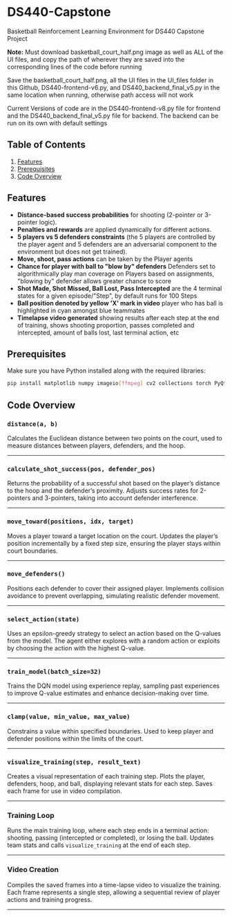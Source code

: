 # DS440-Capstone
Basketball Reinforcement Learning Environment for DS440 Capstone Project

**Note:** Must download basketball_court_half.png image as well as ALL of the UI files, and copy the path of wherever they are saved into the corresponding lines of the code before running

Save the basketball_court_half.png, all the UI files in the UI_files folder in this Github, DS440-frontend-v6.py, and DS440_backend_final_v5.py in the same location when running, otherwise path access will not work

Current Versions of code are in the DS440-frontend-v8.py file for frontend and the DS440_backend_final_v5.py file for backend. The backend can be run on its own with default settings

## Table of Contents

1. [Features](#features)
2. [Prerequisites](#prerequisites)
3. [Code Overview](#code-overview)

## Features

- **Distance-based success probabilities** for shooting (2-pointer or 3-pointer logic).
- **Penalties and rewards** are applied dynamically for different actions.
- **5 players vs 5 defenders constraints** (the 5 players are controlled by the player agent and 5 defenders are an adversarial component to the environment but does not get trained).
- **Move, shoot, pass actions** can be taken by the Player agents
- **Chance for player with ball to "blow by" defenders** Defenders set to algorithmically play man coverage on Players based on assignments, "blowing by" defender allows greater chance to score
- **Shot Made, Shot Missed, Ball Lost, Pass Intercepted** are the 4 terminal states for a given episode/"Step", by default runs for 100 Steps
- **Ball position denoted by yellow 'X' mark in video** player who has ball is highlighted in cyan amongst blue teammates
- **Timelapse video generated** showing results after each step at the end of training, shows shooting proportion, passes completed and intercepted, amount of balls lost, last terminal action, etc

## Prerequisites

Make sure you have Python installed along with the required libraries:
```bash
pip install matplotlib numpy imageio[ffmpeg] cv2 collections torch PyQt6 sqlite3
```

## Code Overview

### `distance(a, b)`
Calculates the Euclidean distance between two points on the court, used to measure distances between players, defenders, and the hoop.

---

### `calculate_shot_success(pos, defender_pos)`
Returns the probability of a successful shot based on the player’s distance to the hoop and the defender’s proximity. Adjusts success rates for 2-pointers and 3-pointers, taking into account defender interference.

---

### `move_toward(positions, idx, target)`
Moves a player toward a target location on the court. Updates the player’s position incrementally by a fixed step size, ensuring the player stays within court boundaries.

---

### `move_defenders()`
Positions each defender to cover their assigned player. Implements collision avoidance to prevent overlapping, simulating realistic defender movement.

---

### `select_action(state)`
Uses an epsilon-greedy strategy to select an action based on the Q-values from the model. The agent either explores with a random action or exploits by choosing the action with the highest Q-value.

---

### `train_model(batch_size=32)`
Trains the DQN model using experience replay, sampling past experiences to improve Q-value estimates and enhance decision-making over time.

---

### `clamp(value, min_value, max_value)`
Constrains a value within specified boundaries. Used to keep player and defender positions within the limits of the court.

---

### `visualize_training(step, result_text)`
Creates a visual representation of each training step. Plots the player, defenders, hoop, and ball, displaying relevant stats for each step. Saves each frame for use in video compilation.

---

### Training Loop
Runs the main training loop, where each step ends in a terminal action: shooting, passing (intercepted or completed), or losing the ball. Updates team stats and calls `visualize_training` at the end of each step.

---

### Video Creation
Compiles the saved frames into a time-lapse video to visualize the training. Each frame represents a single step, allowing a sequential review of player actions and training progress.

--- 
